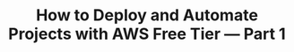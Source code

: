 ---
title: How to Deploy and Automate Projects with AWS Free Tier — Part 1
tags: [Architecture, AWS Lambda, S3, AWS Cloudwatch, SQLite]
style: border
color: primary
external_url: https://aws.plainenglish.io/part-1-design-how-to-deploy-and-automate-your-projects-with-aws-free-tier-79eeab5fff62
description: AWS free tier allows us to use many of AWS services as 12 months free or always free categories. This article will focus on the latter, but we will also name some cases of the former where the monthly cost is near to 0$.
---
